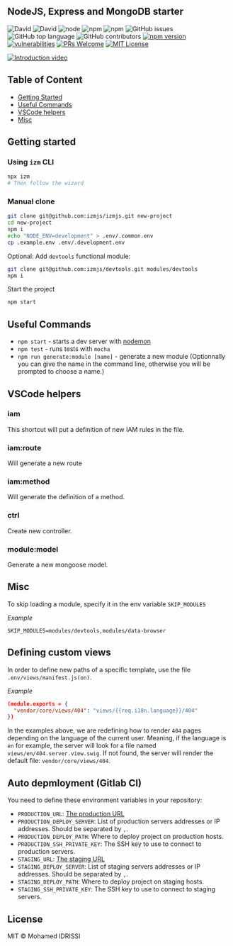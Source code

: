 ## NodeJS, Express and MongoDB starter

![David](https://img.shields.io/david/izmjs/izmjs)
![David](https://img.shields.io/david/dev/izmjs/izmjs)
![node](https://img.shields.io/node/v/izm)
![npm](https://img.shields.io/npm/dm/izm)
![npm](https://img.shields.io/npm/v/izm)
![GitHub issues](https://img.shields.io/github/issues/izmjs/izmjs)
![GitHub top language](https://img.shields.io/github/languages/top/izmjs/izmjs)
![GitHub contributors](https://img.shields.io/github/contributors/izmjs/izmjs)
[![npm version][npm-badge]][npm]
[![vulnerabilities][vulnerabilities-badge]][vulnerabilities]
[![PRs Welcome][prs-badge]][prs]
[![MIT License][license-badge]][license]

[![Introduction video](https://img.youtube.com/vi/BlMCotURwAk/0.jpg)](https://www.youtube.com/watch?v=BlMCotURwAk)

## Table of Content

- [Getting Started](#getting-started)
- [Useful Commands](#useful-commands)
- [VSCode helpers](#vscode-helpers)
- [Misc](#misc)

## Getting started

### Using `izm` CLI

```bash
npx izm
# Then follow the wizard
```

### Manual clone

```bash
git clone git@github.com:izmjs/izmjs.git new-project
cd new-project
npm i
echo "NODE_ENV=development" > .env/.common.env
cp .example.env .env/.development.env
```

Optional: Add `devtools` functional module:

```bash
git clone git@github.com:izmjs/devtools.git modules/devtools
npm i
```

Start the project

```bash
npm start
```

## Useful Commands

- `npm start` - starts a dev server with [nodemon](https://github.com/remy/nodemon)
- `npm test` - runs tests with `mocha`
- `npm run generate:module [name]` - generate a new module (Optionnally you can give the name in the command line, otherwise you will be prompted to choose a name.)

## VSCode helpers

### iam

This shortcut will put a definition of new IAM rules in the file.

### iam:route

Will generate a new route

### iam:method

Will generate the definition of a method.

### ctrl

Create new controller.

### module:model

Generate a new mongoose model.

## Misc

To skip loading a module, specify it in the env variable `SKIP_MODULES`

_Example_

```
SKIP_MODULES=modules/devtools,modules/data-browser
```

## Defining custom views

In order to define new paths of a specific template, use the file `.env/views/manifest.js(on)`.

_Example_

```json
(module.exports = {
  "vendor/core/views/404": "views/{{req.i18n.language}}/404"
})
```

In the examples above, we are redefining how to render `404` pages depending on the language of the current user. Meaning, if the language is `en` for example, the server will look for a file named `views/en/404.server.view.swig`. If not found, the server will render the default file: `vendor/core/views/404`.

## Auto depmloyment (Gitlab CI)

You need to define these environment variables in your repository:

- `PRODUCTION_URL`: [The production URL](https://docs.gitlab.com/ee/ci/environments.html#making-use-of-the-environment-url)
- `PRODUCTION_DEPLOY_SERVER`: List of production servers addresses or IP addresses. Should be separated by `,`.
- `PRODUCTION_DEPLOY_PATH`: Where to deploy project on production hosts.
- `PRODUCTION_SSH_PRIVATE_KEY`: The SSH key to use to connect to production servers.
- `STAGING_URL`: [The staging URL](https://docs.gitlab.com/ee/ci/environments.html#making-use-of-the-environment-url)
- `STAGING_DEPLOY_SERVER`: List of staging servers addresses or IP addresses. Should be separated by `,`.
- `STAGING_DEPLOY_PATH`: Where to deploy project on staging hosts.
- `STAGING_SSH_PRIVATE_KEY`: The SSH key to use to connect to staging servers.

## License

MIT © Mohamed IDRISSI

[prs-badge]: https://img.shields.io/badge/PRs-welcome-brightgreen.svg
[prs]: http://makeapullrequest.com
[npm-badge]: https://badge.fury.io/js/func-loc.svg
[npm]: https://www.npmjs.com/package/func-loc
[vulnerabilities-badge]: https://snyk.io/test/github/midrissi/func-loc/badge.svg?targetFile=package.json
[vulnerabilities]: https://snyk.io/test/github/midrissi/func-loc?targetFile=package.json
[license-badge]: https://img.shields.io/badge/license-MIT-blue.svg
[license]: https://github.com/midrissi/func-loc/blob/master/LICENSE
